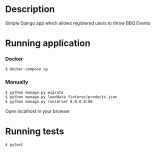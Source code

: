 # Description

Simple Django app which allows registered users to throw BBQ Events

# Running application

### Docker
```bash
$ docker-compose up
```

### Manually

```bash
$ python manage.py migrate
$ python manage.py loaddata fixtures/products.json
$ python manage.py runserver 0.0.0.0:80
```

Open localhost in your browser

# Running tests
```bash
$ pytest
```